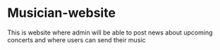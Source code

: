 # Musician-website
This is website where admin will be able to post news about upcoming concerts and where users can send their music 
